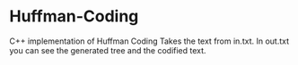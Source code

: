 # Huffman-Coding
C++ implementation of Huffman Coding
Takes the text from in.txt.
In out.txt you can see the generated tree and the codified text.
